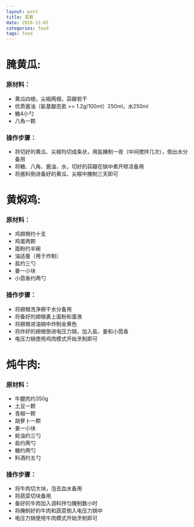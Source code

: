 ```yaml
---
layout: post
title: 菜肴
date: 2018-12-05
categories: food
tags: food
---
```


# 腌黄瓜:

### 原材料：
- 黄瓜四根，尖椒两根，蒜瓣若干
- 优质酱油（氨基酸态氮 >= 1.2g/100ml）250ml，水250ml
- 糖4小勺
- 八角一颗

### 操作步骤：
- 将切好的黄瓜、尖椒均切成条状，用盐腌制一夜（中间搅拌几次），倒出水分备用
- 将糖、八角、酱油，水，切好的蒜瓣在锅中煮开晾凉备用
- 将酱料倒进备好的黄瓜、尖椒中腌制三天即可


# 黄焖鸡:

### 原材料：
- 鸡翅根约十支
- 鸡蛋两颗
- 面粉约半碗
- 油适量（用于炸制）
- 盐约三勺
- 姜一小块
- 小茴香约两勺

### 操作步骤：
- 将翅根洗净擦干水分备用
- 将备好的翅根裹上面粉和蛋液
- 将翅根进油锅中炸制金黄色
- 将炸好的翅根倒进电压力锅，加入盐、姜和小茴香
- 电压力锅使用鸡肉模式开始烹制即可


# 炖牛肉:

### 原材料：
- 牛腱肉约350g
- 土豆一颗
- 青椒一颗
- 胡萝卜一颗
- 姜一小块
- 蚝油约三勺
- 盐约两勺
- 糖约两勺
- 料酒约五勺

### 操作步骤：
- 将牛肉切大块，泡去血水备用
- 将蔬菜切块备用
- 备好的牛肉加入调料拌匀腌制数小时
- 将腌制好的牛肉和蔬菜倒入电压力锅中
- 电压力锅使用牛肉模式开始烹制即可


